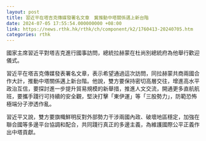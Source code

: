 ```yaml
---
layout: post
title: 習近平在塔吉克傳媒發署名文章　冀推動中塔關係邁上新台階
date: 2024-07-05 17:55:54.000000000 +08:00
link: https://news.rthk.hk/rthk/ch/component/k2/1760413-20240705.htm
categories: rthk
---
```


國家主席習近平對塔吉克進行國事訪問，總統拉赫蒙在杜尚別總統府為他舉行歡迎儀式。

習近平在塔吉克傳媒發表署名文章，表示希望通過這次訪問，同拉赫蒙共商兩國合作大計，推動中塔關係邁上新台階。他說，雙方要保持密切高層交往，增進高水平政治互信，要探討進一步提升貿易規模的新舉措，推進人文交流，開通更多直航航班，要攜手踐行可持續的安全觀，堅決打擊「東伊運」等「三股勢力」，防範恐怖極端分子滲透作亂。

習近平又說，雙方要旗幟鮮明反對外部勢力干涉兩國內政、破壞地區穩定，加強在聯合國等多邊平台協調和配合，共同踐行真正的多邊主義，為維護國際公平正義作出中塔貢獻。
